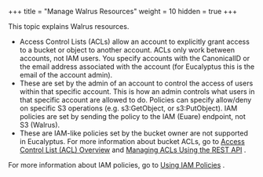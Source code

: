 +++
title = "Manage Walrus Resources"
weight = 10
hidden = true
+++

This topic explains Walrus resources.

* Access Control Lists (ACLs) allow an account to explicitly grant access to a bucket or object to another account. ACLs only work between accounts, not IAM users. You specify accounts with the CanonicalID or the email address associated with the account (for Eucalyptus this is the email of the account admin). 
* These are set by the admin of an account to control the access of users within that specific account. This is how an admin controls what users in that specific account are allowed to do. Policies can specify allow/deny on specific S3 operations (e.g. s3:GetObject, or s3:PutObject). IAM policies are set by sending the policy to the IAM (Euare) endpoint, not S3 (Walrus). 
* These are IAM-like policies set by the bucket owner are not supported in Eucalyptus. 
For more information about bucket ACLs, go to [Access Control List (ACL) Overview](http://docs.aws.amazon.com/AmazonS3/latest/dev/ACLOverview.html) and [Managing ACLs Using the REST API](http://docs.aws.amazon.com/AmazonS3/latest/dev/acl-using-rest-api.html) . 

For more information about IAM policies, go to [Using IAM Policies](http://docs.aws.amazon.com/AmazonS3/latest/dev/UsingIAMPolicies.html) . 

